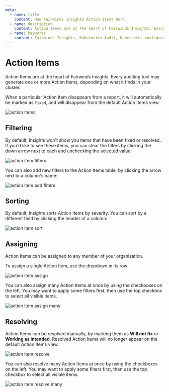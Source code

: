 ```yaml
---
meta:
  - name: title
    content: How Fairwinds Insights Action Items Work
  - name: description
    content: Action Items are at the heart of Fairwinds Insights. Every audit tool may generate one or more Action Items, depending on results. Read the documentation. 
  - name: keywords
    content: Fairwinds Insights, Kubernetes Audit, Kubernetes configuration validation, action items
---
```

# Action Items
Action Items are at the heart of Fairwinds Insights. Every auditing tool may generate one or more
Action Items, depending on what it finds in your cluster.

When a particular Action Item disappears from a report, it will automatically be marked as `fixed`,
and will disappear from the default Action Items view.

<img :src="$withBase('/img/action-items.png')" alt="action items">

## Filtering
By default, Insights won't show you items that have been fixed or resolved. If you'd like to
see these items, you can clear the filters by clicking the down arrow next to each and unchecking the selected value:

<div class="mini-img">
  <img :src="$withBase('/img/action-item-filters.png')" alt="action item filters">
</div>

You can also add new filters to the Action Items table, by clicking the arrow
next to a column's name:

<div class="mini-img">
  <img :src="$withBase('/img/action-item-apply-filter.png')" alt="action item add filters">
</div>

## Sorting
By default, Insights sorts Action Items by severity. You can sort by a different field
by clicking the header of a column:

<div class="mini-img">
  <img :src="$withBase('/img/action-item-sort.png')" alt="action item sort">
</div>

## Assigning
Action Items can be assigned to any member of your organization.

To assign a single Action Item, use the dropdown in its row:

<div class="mini-img">
  <img :src="$withBase('/img/action-item-assign.png')" alt="action item assign">
</div>

You can also assign many Action Items at once by using the checkboxes on the left.
You may want to apply some filters first, then use the top checkbox to select
all visible items.

<div class="mini-img">
  <img :src="$withBase('/img/action-item-assign-many.png')" alt="action item assign many">
</div>

## Resolving
Action Items can be resolved manually, by marking them as **Will not fix** or **Working as intended**.
Resolved Action Items will no longer appear on the default Action Items view.

<div class="mini-img">
  <img :src="$withBase('/img/action-item-resolve.png')" alt="action item resolve">
</div>

You can also resolve many Action Items at once by using the checkboxes on the left.
You may want to apply some filters first, then use the top checkbox to select
all visible items.

<div class="mini-img">
  <img :src="$withBase('/img/action-item-resolve-many.png')" alt="action item resolve many">
</div>


